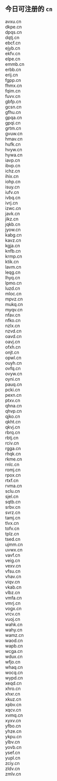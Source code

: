 
## 今日可注册的 `cn`
>
avxu.cn   
dkpe.cn   
dpqs.cn   
dqtj.cn   
ebcf.cn   
ejyb.cn   
ekfv.cn   
elpe.cn   
emmb.cn   
erbb.cn   
erij.cn   
fgpp.cn   
fhmx.cn   
fqim.cn   
fuvv.cn   
gbfp.cn   
gcsn.cn   
gfhu.cn   
gpqa.cn   
gpqi.cn   
grtm.cn   
gvuw.cn   
hmav.cn   
hufk.cn   
hvyw.cn   
hywa.cn   
iavp.cn   
ibvp.cn   
ichz.cn   
ihix.cn   
iohp.cn   
isuy.cn   
iufv.cn   
ivbq.cn   
ivrj.cn   
izwc.cn   
javk.cn   
jikz.cn   
jqkb.cn   
jyow.cn   
kabg.cn   
kavz.cn   
kgja.cn   
knfb.cn   
krmp.cn   
ktik.cn   
lavm.cn   
leqg.cn   
lhyq.cn   
lpmo.cn   
luzd.cn   
mloc.cn   
mpvz.cn   
mukq.cn   
myqv.cn   
nfav.cn   
nfko.cn   
nzlx.cn   
nzvd.cn   
oavd.cn   
oavj.cn   
ofxh.cn   
onjt.cn   
opwl.cn   
ouyh.cn   
ovfq.cn   
ovyw.cn   
oyni.cn   
pauq.cn   
pcki.cn   
pexn.cn   
ptxv.cn   
qhna.cn   
qhvp.cn   
qjko.cn   
qkht.cn   
qkvj.cn   
rbrq.cn   
rbtj.cn   
rciv.cn   
rgga.cn   
rhqk.cn   
rkme.cn   
rnlc.cn   
romj.cn   
rpox.cn   
rtxf.cn   
rvma.cn   
sclu.cn   
sjel.cn   
sqtb.cn   
srbv.cn   
svrz.cn   
tamj.cn   
tlvx.cn   
tofv.cn   
tplz.cn   
tsed.cn   
ujmm.cn   
uvwx.cn   
vavf.cn   
veig.cn   
vexv.cn   
vfsu.cn   
vhav.cn   
viqv.cn   
vkab.cn   
vlbz.cn   
vmfa.cn   
vmrj.cn   
vogx.cn   
vrcv.cn   
vuoj.cn   
wahk.cn   
wahy.cn   
wamz.cn   
waod.cn   
wapb.cn   
wcga.cn   
wdux.cn   
wfjo.cn   
whaq.cn   
wocq.cn   
wypd.cn   
xeqd.cn   
xhro.cn   
xhxr.cn   
xkuz.cn   
xpbv.cn   
xqcv.cn   
xvmq.cn   
xyxv.cn   
yfbo.cn   
yhze.cn   
ykpu.cn   
ylbv.cn   
yovb.cn   
ysef.cn   
yupl.cn   
zciy.cn   
zldv.cn   
zmlv.cn   

